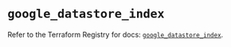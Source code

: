 # `google_datastore_index`

Refer to the Terraform Registry for docs: [`google_datastore_index`](https://registry.terraform.io/providers/hashicorp/google/5.28.0/docs/resources/datastore_index).
